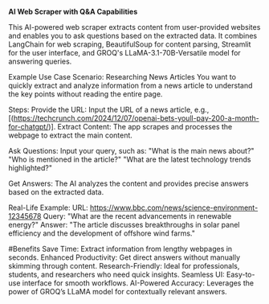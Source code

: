 **AI Web Scraper with Q&A Capabilities**



This AI-powered web scraper extracts content from user-provided websites and enables you to ask questions based on the extracted data. It combines LangChain for web scraping, BeautifulSoup for content parsing, Streamlit for the user interface, and GROQ's LLaMA-3.1-70B-Versatile model for answering queries.

Example Use Case
Scenario: Researching News Articles
You want to quickly extract and analyze information from a news article to understand the key points without reading the entire page.

Steps:
Provide the URL:
Input the URL of a news article, e.g.,[(https://techcrunch.com/2024/12/07/openai-bets-youll-pay-200-a-month-for-chatgpt/)].
Extract Content:
The app scrapes and processes the webpage to extract the main content.



Ask Questions:
Input your query, such as:
"What is the main news about?"
"Who is mentioned in the article?"
"What are the latest technology trends highlighted?"



Get Answers:
The AI analyzes the content and provides precise answers based on the extracted data.



Real-Life Example:
URL: https://www.bbc.com/news/science-environment-12345678
Query: "What are the recent advancements in renewable energy?"
Answer: "The article discusses breakthroughs in solar panel efficiency and the development of offshore wind farms."



#Benefits
Save Time: Extract information from lengthy webpages in seconds.
Enhanced Productivity: Get direct answers without manually skimming through content.
Research-Friendly: Ideal for professionals, students, and researchers who need quick insights.
Seamless UI: Easy-to-use interface for smooth workflows.
AI-Powered Accuracy: Leverages the power of GROQ’s LLaMA model for contextually relevant answers.

